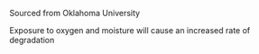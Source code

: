 Sourced from Oklahoma University

Exposure to oxygen and moisture will cause an increased rate of degradation
